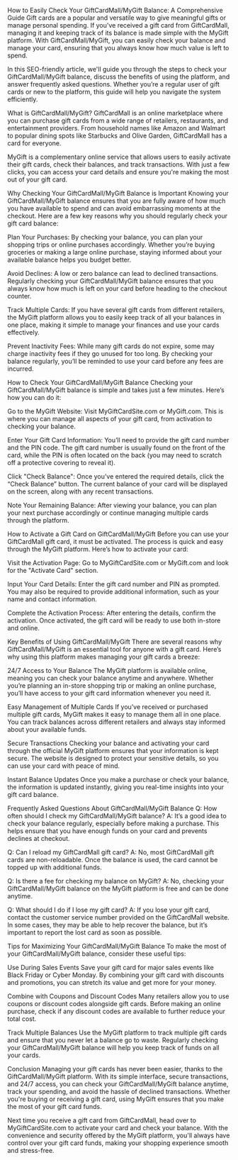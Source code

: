 How to Easily Check Your GiftCardMall/MyGift Balance: A Comprehensive Guide
Gift cards are a popular and versatile way to give meaningful gifts or manage personal spending. If you've received a gift card from GiftCardMall, managing it and keeping track of its balance is made simple with the MyGift platform. With GiftCardMall/MyGift, you can easily check your balance and manage your card, ensuring that you always know how much value is left to spend.

In this SEO-friendly article, we'll guide you through the steps to check your GiftCardMall/MyGift balance, discuss the benefits of using the platform, and answer frequently asked questions. Whether you’re a regular user of gift cards or new to the platform, this guide will help you navigate the system efficiently.

What is GiftCardMall/MyGift?
GiftCardMall is an online marketplace where you can purchase gift cards from a wide range of retailers, restaurants, and entertainment providers. From household names like Amazon and Walmart to popular dining spots like Starbucks and Olive Garden, GiftCardMall has a card for everyone.

MyGift is a complementary online service that allows users to easily activate their gift cards, check their balances, and track transactions. With just a few clicks, you can access your card details and ensure you're making the most out of your gift card.

Why Checking Your GiftCardMall/MyGift Balance is Important
Knowing your GiftCardMall/MyGift balance ensures that you are fully aware of how much you have available to spend and can avoid embarrassing moments at the checkout. Here are a few key reasons why you should regularly check your gift card balance:

Plan Your Purchases: By checking your balance, you can plan your shopping trips or online purchases accordingly. Whether you’re buying groceries or making a large online purchase, staying informed about your available balance helps you budget better.

Avoid Declines: A low or zero balance can lead to declined transactions. Regularly checking your GiftCardMall/MyGift balance ensures that you always know how much is left on your card before heading to the checkout counter.

Track Multiple Cards: If you have several gift cards from different retailers, the MyGift platform allows you to easily keep track of all your balances in one place, making it simple to manage your finances and use your cards effectively.

Prevent Inactivity Fees: While many gift cards do not expire, some may charge inactivity fees if they go unused for too long. By checking your balance regularly, you’ll be reminded to use your card before any fees are incurred.

How to Check Your GiftCardMall/MyGift Balance
Checking your GiftCardMall/MyGift balance is simple and takes just a few minutes. Here’s how you can do it:

Go to the MyGift Website:
Visit MyGiftCardSite.com or MyGift.com. This is where you can manage all aspects of your gift card, from activation to checking your balance.

Enter Your Gift Card Information:
You’ll need to provide the gift card number and the PIN code. The gift card number is usually found on the front of the card, while the PIN is often located on the back (you may need to scratch off a protective covering to reveal it).

Click "Check Balance":
Once you’ve entered the required details, click the “Check Balance” button. The current balance of your card will be displayed on the screen, along with any recent transactions.

Note Your Remaining Balance:
After viewing your balance, you can plan your next purchase accordingly or continue managing multiple cards through the platform.

How to Activate a Gift Card on GiftCardMall/MyGift
Before you can use your GiftCardMall gift card, it must be activated. The process is quick and easy through the MyGift platform. Here’s how to activate your card:

Visit the Activation Page:
Go to MyGiftCardSite.com or MyGift.com and look for the "Activate Card" section.

Input Your Card Details:
Enter the gift card number and PIN as prompted. You may also be required to provide additional information, such as your name and contact information.

Complete the Activation Process:
After entering the details, confirm the activation. Once activated, the gift card will be ready to use both in-store and online.

Key Benefits of Using GiftCardMall/MyGift
There are several reasons why GiftCardMall/MyGift is an essential tool for anyone with a gift card. Here’s why using this platform makes managing your gift cards a breeze:

24/7 Access to Your Balance
The MyGift platform is available online, meaning you can check your balance anytime and anywhere. Whether you’re planning an in-store shopping trip or making an online purchase, you’ll have access to your gift card information whenever you need it.

Easy Management of Multiple Cards
If you’ve received or purchased multiple gift cards, MyGift makes it easy to manage them all in one place. You can track balances across different retailers and always stay informed about your available funds.

Secure Transactions
Checking your balance and activating your card through the official MyGift platform ensures that your information is kept secure. The website is designed to protect your sensitive details, so you can use your card with peace of mind.

Instant Balance Updates
Once you make a purchase or check your balance, the information is updated instantly, giving you real-time insights into your gift card balance.

Frequently Asked Questions About GiftCardMall/MyGift Balance
Q: How often should I check my GiftCardMall/MyGift balance?
A: It’s a good idea to check your balance regularly, especially before making a purchase. This helps ensure that you have enough funds on your card and prevents declines at checkout.

Q: Can I reload my GiftCardMall gift card?
A: No, most GiftCardMall gift cards are non-reloadable. Once the balance is used, the card cannot be topped up with additional funds.

Q: Is there a fee for checking my balance on MyGift?
A: No, checking your GiftCardMall/MyGift balance on the MyGift platform is free and can be done anytime.

Q: What should I do if I lose my gift card?
A: If you lose your gift card, contact the customer service number provided on the GiftCardMall website. In some cases, they may be able to help recover the balance, but it’s important to report the lost card as soon as possible.

Tips for Maximizing Your GiftCardMall/MyGift Balance
To make the most of your GiftCardMall/MyGift balance, consider these useful tips:

Use During Sales Events
Save your gift card for major sales events like Black Friday or Cyber Monday. By combining your gift card with discounts and promotions, you can stretch its value and get more for your money.

Combine with Coupons and Discount Codes
Many retailers allow you to use coupons or discount codes alongside gift cards. Before making an online purchase, check if any discount codes are available to further reduce your total cost.

Track Multiple Balances
Use the MyGift platform to track multiple gift cards and ensure that you never let a balance go to waste. Regularly checking your GiftCardMall/MyGift balance will help you keep track of funds on all your cards.

Conclusion
Managing your gift cards has never been easier, thanks to the GiftCardMall/MyGift platform. With its simple interface, secure transactions, and 24/7 access, you can check your GiftCardMall/MyGift balance anytime, track your spending, and avoid the hassle of declined transactions. Whether you're buying or receiving a gift card, using MyGift ensures that you make the most of your gift card funds.

Next time you receive a gift card from GiftCardMall, head over to MyGiftCardSite.com to activate your card and check your balance. With the convenience and security offered by the MyGift platform, you'll always have control over your gift card funds, making your shopping experience smooth and stress-free.

